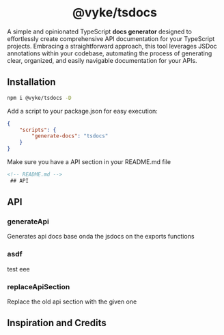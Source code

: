 <div align="center">
	<h1>
		@vyke/tsdocs
	</h1>
</div>

A simple and opinionated TypeScript __docs generator__ designed to effortlessly create comprehensive API documentation for your TypeScript projects. Embracing a straightforward approach, this tool leverages JSDoc annotations within your codebase, automating the process of generating clear, organized, and easily navigable documentation for your APIs.

## Installation
```sh
npm i @vyke/tsdocs -D
```
Add a script to your package.json for easy execution:
```json
{
	"scripts": {
		"generate-docs": "tsdocs"
	}
}
```
Make sure you have a API section in your README.md file

```md
<!-- README.md -->
 ## API
```

## API
### generateApi
Generates api docs base onda the jsdocs on the exports functions

### asdf
test eee

### replaceApiSection
Replace the old api section with the given one

## Inspiration and Credits

